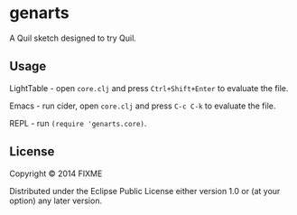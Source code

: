 # genarts

A Quil sketch designed to try Quil.

## Usage

LightTable - open `core.clj` and press `Ctrl+Shift+Enter` to evaluate the file.

Emacs - run cider, open `core.clj` and press `C-c C-k` to evaluate the file.

REPL - run `(require 'genarts.core)`.

## License

Copyright © 2014 FIXME

Distributed under the Eclipse Public License either version 1.0 or (at
your option) any later version.
